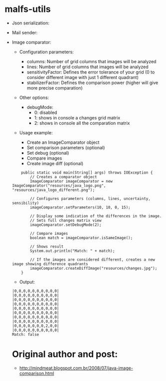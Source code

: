 # malfs-utils

* Json serialization:

* Mail sender:

* Image comparator:
    + Configuration parameters:
        * columns:              Number of grid columns that images will be analyzed
        * lines:                Number of grid columns that images will be analyzed
        * sensitivityFactor:    Defines the error tolerance of your grid (0 to consider different image with just 1 different quadrant)
        * stabilizerFactor:     Defines the comparison power (higher will give more precise comparation)

    + Other options:
        + debugMode:
            - 0: disabled
            - 1: shows in console a changes grid matrix
            - 2: shows in console all the comparation matrix

    + Usage example:
        + Create an ImageComparator object
        + Set comparison parameters (optional)
        + Set debug (optional)
        + Compare images
        + Create image diff (optional)

    ```
        public static void main(String[] args) throws IOException {
            // Creates a comparator object
            ImageComparator imageComparator = new ImageComparator("resources/java_logo.png", "resources/java_logo_different.png");

            // Configures parameters (columns, lines, uncertainty, sensibility)
            imageComparator.setParameters(10, 10, 0, 15);

            // Display some indication of the differences in the image.
            // Sets full changes matrix view
            imageComparator.setDebugMode(2);

            // Compare images
            boolean match = imageComparator.isSameImage();

            // Shows result
            System.out.println("Match: " + match);

            // If the images are considered different, creates a new image showing difference quadrants
            imageComparator.createDiffImage("resources/changes.jpg");
        }

    ```

    + Output:
    ```
    |0,0,0,0,0,0,0,0,0,0|
    |0,0,0,0,0,0,0,0,0,0|
    |0,0,0,0,0,0,0,0,0,0|
    |0,0,0,0,0,0,0,0,0,0|
    |0,0,0,0,0,0,0,0,0,0|
    |0,0,0,0,0,0,0,0,0,0|
    |0,0,0,0,0,0,0,0,0,0|
    |0,0,0,0,0,0,0,0,0,0|
    |0,0,0,0,0,0,0,2,0,0|
    |0,0,0,0,0,0,0,0,0,0|
    Match: false
    ```


    # Original author and post:
     + http://mindmeat.blogspot.com.br/2008/07/java-image-comparison.html